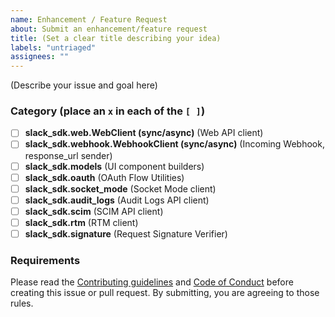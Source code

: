 ```yaml
---
name: Enhancement / Feature Request
about: Submit an enhancement/feature request
title: (Set a clear title describing your idea)
labels: "untriaged"
assignees: ""
---
```


(Describe your issue and goal here)

### Category (place an `x` in each of the `[ ]`)

- [ ] **slack_sdk.web.WebClient (sync/async)** (Web API client)
- [ ] **slack_sdk.webhook.WebhookClient (sync/async)** (Incoming Webhook, response_url sender)
- [ ] **slack_sdk.models** (UI component builders)
- [ ] **slack_sdk.oauth** (OAuth Flow Utilities)
- [ ] **slack_sdk.socket_mode** (Socket Mode client)
- [ ] **slack_sdk.audit_logs** (Audit Logs API client)
- [ ] **slack_sdk.scim** (SCIM API client)
- [ ] **slack_sdk.rtm** (RTM client)
- [ ] **slack_sdk.signature** (Request Signature Verifier)

### Requirements

Please read the [Contributing guidelines](https://github.com/slackapi/python-slack-sdk/blob/main/.github/contributing.md) and [Code of Conduct](https://slackhq.github.io/code-of-conduct) before creating this issue or pull request. By submitting, you are agreeing to those rules.
